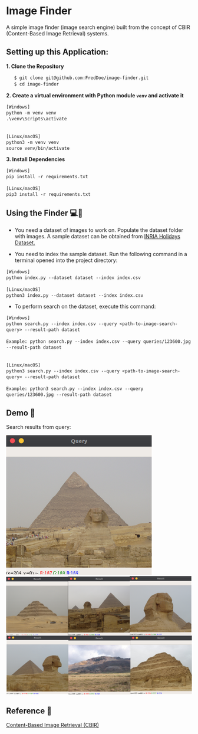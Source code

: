 # Image Finder
A simple image finder (image search engine) built from the concept of CBIR (Content-Based Image Retrieval) systems.


## Setting up this Application:
**1. Clone the Repository**

```bash
   $ git clone git@github.com:FredDoe/image-finder.git
   $ cd image-finder
```

**2. Create a virtual environment with Python module `venv` and activate it**

```
[Windows]
python -m venv venv
.\venv\Scripts\activate


[Linux/macOS] 
python3 -m venv venv
source venv/bin/activate
```

**3. Install Dependencies**

```
[Windows]
pip install -r requirements.txt

[Linux/macOS]
pip3 install -r requirements.txt
```

## Using the Finder :computer::mag_right: 
* You need a dataset of images to work on. Populate the dataset folder with images. A sample dataset can be obtained from <a href="http://lear.inrialpes.fr/people/jegou/data.php">INRIA Holidays Dataset.</a>

* You need to index the sample dataset. Run the following command in a terminal opened into the project directory:

```
[Windows]
python index.py --dataset dataset --index index.csv

[Linux/macOS]
python3 index.py --dataset dataset --index index.csv
```

* To perform search on the dataset, execute this command:
```
[Windows]
python search.py --index index.csv --query <path-to-image-search-query> --result-path dataset

Example: python search.py --index index.csv --query queries/123600.jpg --result-path dataset


[Linux/macOS]
python3 search.py --index index.csv --query <path-to-image-search-query> --result-path dataset

Example: python3 search.py --index index.csv --query queries/123600.jpg --result-path dataset
```

## Demo :movie_camera:
   Search results from query:
   
   ![](result/query.png)
   ![](result/results.png)

## Reference :book:
<a href="https://en.wikipedia.org/wiki/Content-based_image_retrieval">Content-Based Image Retrieval (CBIR)</a>
